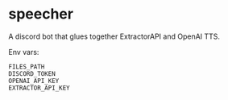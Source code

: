 # speecher

A discord bot that glues together ExtractorAPI and OpenAI TTS.

Env vars:

```
FILES_PATH
DISCORD_TOKEN
OPENAI_API_KEY
EXTRACTOR_API_KEY
```